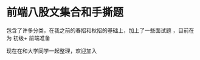 <!--
 * @Author: yushi 2540258512@qq.com
 * @Date: 2023-03-02 00:04:24
 * @LastEditors: yushi 2540258512@qq.com
 * @LastEditTime: 2023-03-05 18:27:22
 * @Description: 
-->
# 前端八股文集合和手撕题

包含了许多分类，在我之前的春招和秋招的基础上，加上了一些面试题
，目前在为 初级+ 前端准备

现在在和大学同学一起整理，欢迎加入